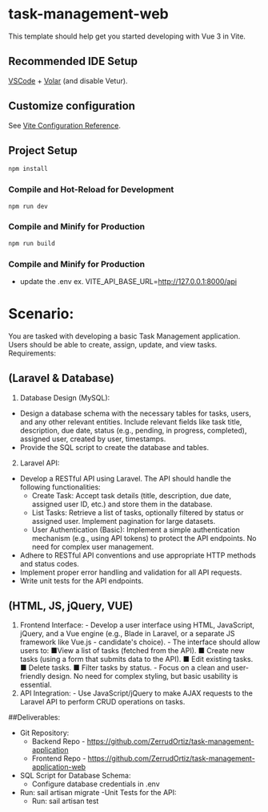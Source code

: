 # task-management-web

This template should help get you started developing with Vue 3 in Vite.

## Recommended IDE Setup

[VSCode](https://code.visualstudio.com/) + [Volar](https://marketplace.visualstudio.com/items?itemName=Vue.volar) (and disable Vetur).

## Customize configuration

See [Vite Configuration Reference](https://vite.dev/config/).

## Project Setup

```sh
npm install
```

### Compile and Hot-Reload for Development

```sh
npm run dev
```

### Compile and Minify for Production

```sh
npm run build
```

### Compile and Minify for Production
 - update the .env
   ex. VITE_API_BASE_URL=http://127.0.0.1:8000/api


# Scenario: 
You are tasked with developing a basic Task Management application. Users should be able to create, assign, update, and view tasks. 
Requirements: 
## (Laravel & Database) 
  1. Database Design (MySQL): 
   -  Design a database schema with the necessary tables for tasks, users, and any other relevant entities. Include relevant fields like task title, description, due date, status (e.g., pending, in progress, completed), assigned user, created by user, timestamps. 
   -  Provide the SQL script to create the database and tables. 
  2. Laravel API: 
   - Develop a RESTful API using Laravel. The API should handle the following functionalities: 
       - Create Task: Accept task details (title, description, due date, assigned user ID, etc.) and store them in the database. 
       -  List Tasks: Retrieve a list of tasks, optionally filtered by status or assigned user. Implement pagination for large datasets. 
       - User Authentication (Basic): Implement a simple authentication mechanism (e.g., using API tokens) to protect the API endpoints. No need for complex user management. 
   - Adhere to RESTful API conventions and use appropriate HTTP methods and status codes. 
   - Implement proper error handling and validation for all API requests. 
   - Write unit tests for the API endpoints. 

## (HTML, JS, jQuery, VUE) 
  1. Frontend Interface: 
    - Develop a user interface using HTML, JavaScript, jQuery, and a Vue engine (e.g., Blade in Laravel, or a separate JS framework like Vue.js - candidate's choice). 
    - The interface should allow users to: 
       ■View a list of tasks (fetched from the API). 
       ■ Create new tasks (using a form that submits data to the API). 
       ■ Edit existing tasks. 
       ■ Delete tasks. 
       ■ Filter tasks by status.
    - Focus on a clean and user-friendly design. No need for complex styling, but basic usability is essential. 
  2. API Integration: 
    - Use JavaScript/jQuery to make AJAX requests to the Laravel API to perform CRUD operations on tasks. 
 
 ##Deliverables: 
   - Git Repository:
     - Backend Repo - https://github.com/ZerrudOrtiz/task-management-application
     - Frontend Repo -  https://github.com/ZerrudOrtiz/task-management-application-web
   - SQL Script for Database Schema:
     - Configure database credentials in .env
   - Run: sail artisan migrate
     -Unit Tests for the API:
     - Run: sail artisan test
